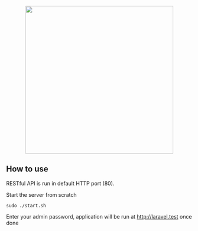 <p align="center"><img src="https://res.cloudinary.com/dtfbvvkyp/image/upload/v1566331377/laravel-logolockup-cmyk-red.svg" width="400"></p>

## How to use

RESTful API is run in default HTTP port (80).

Start the server from scratch
```
sudo ./start.sh
```
Enter your admin password, application will be run at http://laravel.test once done 
